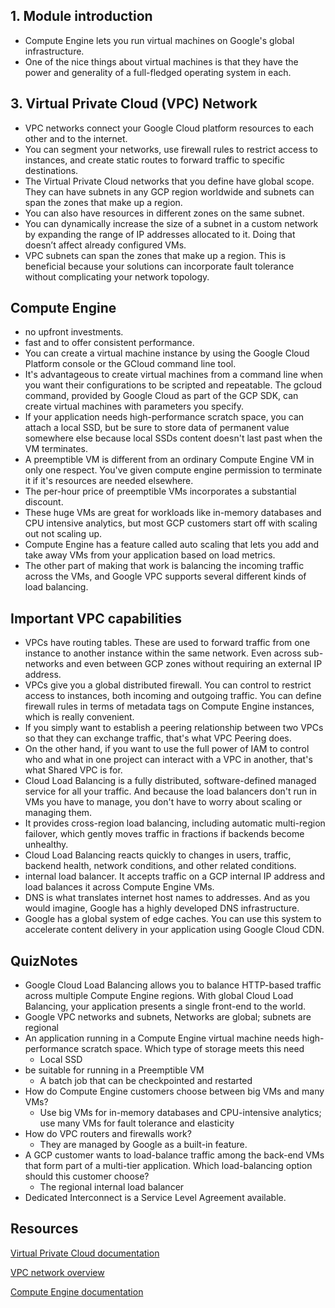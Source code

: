 ## 1. Module introduction

* Compute Engine lets you run virtual machines on Google's global infrastructure.
* One of the nice things about virtual machines is that they have the power and generality of a full-fledged operating system in each.

## 3. Virtual Private Cloud (VPC) Network

* VPC networks connect your Google Cloud platform resources to each other and to the internet.
* You can segment your networks, use firewall rules to restrict access to instances, and create static routes to forward traffic to specific destinations.
* The Virtual Private Cloud networks that you define have global scope. They can have subnets in any GCP region worldwide and subnets can span the zones that make up a region.
* You can also have resources in different zones on the same subnet.
* You can dynamically increase the size of a subnet in a custom network by expanding the range of IP addresses allocated to it. Doing that doesn’t affect already configured VMs.
* VPC subnets can span the zones that make up a region. This is beneficial because your solutions can incorporate fault tolerance without complicating your network topology.

## Compute Engine

* no upfront investments.
* fast and to offer consistent performance.
* You can create a virtual machine instance by using the Google Cloud Platform console or the GCloud command line tool.
* It's advantageous to create virtual machines from a command line when you want their configurations to be scripted and repeatable. The gcloud command, provided by Google Cloud as part of the GCP SDK, can create virtual machines with parameters you specify.
* If your application needs high-performance scratch space, you can attach a local SSD, but be sure to store data of permanent value somewhere else because local SSDs content doesn't last past when the VM terminates. 
* A preemptible VM is different from an ordinary Compute Engine VM in only one respect. You've given compute engine permission to terminate it if it's resources are needed elsewhere.
* The per-hour price of preemptible VMs incorporates a substantial discount.
* These huge VMs are great for workloads like in-memory databases and CPU intensive analytics, but most GCP customers start off with scaling out not scaling up.
* Compute Engine has a feature called auto scaling that lets you add and take away VMs from your application based on load metrics. 
* The other part of making that work is balancing the incoming traffic across the VMs, and Google VPC supports several different kinds of load balancing.

## Important VPC capabilities

* VPCs have routing tables. These are used to forward traffic from one instance to another instance within the same network. Even across sub-networks and even between GCP zones without requiring an external IP address. 
* VPCs give you a global distributed firewall. You can control to restrict access to instances, both incoming and outgoing traffic. You can define firewall rules in terms of metadata tags on Compute Engine instances, which is really convenient.
* If you simply want to establish a peering relationship between two VPCs so that they can exchange traffic, that's what VPC Peering does.
* On the other hand, if you want to use the full power of IAM to control who and what in one project can interact with a VPC in another, that's what Shared VPC is for. 
* Cloud Load Balancing is a fully distributed, software-defined managed service for all your traffic. And because the load balancers don't run in VMs you have to manage, you don't have to worry about scaling or managing them.
* It provides cross-region load balancing, including automatic multi-region failover, which gently moves traffic in fractions if backends become unhealthy.
* Cloud Load Balancing reacts quickly to changes in users, traffic, backend health, network conditions, and other related conditions.
* internal load balancer. It accepts traffic on a GCP internal IP address and load balances it across Compute Engine VMs.
* DNS is what translates internet host names to addresses. And as you would imagine, Google has a highly developed DNS infrastructure. 
* Google has a global system of edge caches. You can use this system to accelerate content delivery in your application using Google Cloud CDN. 

## QuizNotes

* Google Cloud Load Balancing allows you to balance HTTP-based traffic across multiple Compute Engine regions. With global Cloud Load Balancing, your application presents a single front-end to the world.
* Google VPC networks and subnets, Networks are global; subnets are regional
* An application running in a Compute Engine virtual machine needs high-performance scratch space. Which type of storage meets this need
	* Local SSD
* be suitable for running in a Preemptible VM
	* A batch job that can be checkpointed and restarted
* How do Compute Engine customers choose between big VMs and many VMs?
	* Use big VMs for in-memory databases and CPU-intensive analytics; use many VMs for fault tolerance and elasticity
* How do VPC routers and firewalls work?
	* They are managed by Google as a built-in feature.
* A GCP customer wants to load-balance traffic among the back-end VMs that form part of a multi-tier application. Which load-balancing option should this customer choose?
	* The regional internal load balancer
* Dedicated Interconnect is a Service Level Agreement available.

## Resources

[Virtual Private Cloud documentation](https://cloud.google.com/vpc/docs/)

[VPC network overview](https://cloud.google.com/vpc/docs/vpc)

[Compute Engine documentation](https://www.coursera.org/learn/gcp-fundamentals/quiz/mB4ui/compute-engine)